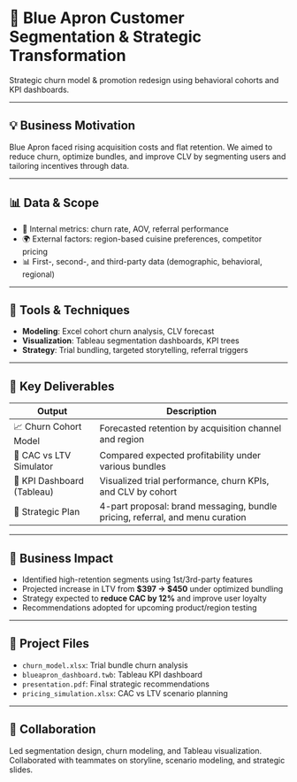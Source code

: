 # 🥗 Blue Apron Customer Segmentation & Strategic Transformation  
Strategic churn model & promotion redesign using behavioral cohorts and KPI dashboards.

---

## 💡 Business Motivation  
Blue Apron faced rising acquisition costs and flat retention. We aimed to reduce churn, optimize bundles, and improve CLV by segmenting users and tailoring incentives through data.

---

## 📊 Data & Scope  
- 📁 Internal metrics: churn rate, AOV, referral performance  
- 🌍 External factors: region-based cuisine preferences, competitor pricing  
- 📊 First-, second-, and third-party data (demographic, behavioral, regional)

---

## 🔧 Tools & Techniques  
- **Modeling**: Excel cohort churn analysis, CLV forecast  
- **Visualization**: Tableau segmentation dashboards, KPI trees  
- **Strategy**: Trial bundling, targeted storytelling, referral triggers

---

## 🚀 Key Deliverables  
| Output                     | Description                                                  |
|----------------------------|--------------------------------------------------------------|
| 📈 Churn Cohort Model      | Forecasted retention by acquisition channel and region       |
| 🧮 CAC vs LTV Simulator    | Compared expected profitability under various bundles        |
| 🧠 KPI Dashboard (Tableau) | Visualized trial performance, churn KPIs, and CLV by cohort  |
| 🎯 Strategic Plan          | 4-part proposal: brand messaging, bundle pricing, referral, and menu curation |

---

## 📌 Business Impact  
- Identified high-retention segments using 1st/3rd-party features  
- Projected increase in LTV from **$397 → $450** under optimized bundling  
- Strategy expected to **reduce CAC by 12%** and improve user loyalty  
- Recommendations adopted for upcoming product/region testing

---

## 📁 Project Files  
- `churn_model.xlsx`: Trial bundle churn analysis  
- `blueapron_dashboard.twb`: Tableau KPI dashboard  
- `presentation.pdf`: Final strategic recommendations  
- `pricing_simulation.xlsx`: CAC vs LTV scenario planning

---

## 🤝 Collaboration  
Led segmentation design, churn modeling, and Tableau visualization.  
Collaborated with teammates on storyline, scenario modeling, and strategic slides.
